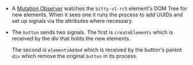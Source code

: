 - A [Mutation Observer](https://developer.mozilla.org/en-US/docs/Web/API/MutationObserver)
watches the <code>bitty-v1-rc5</code>
element's DOM Tree for new elements. When it sees one
it runs the process to add UUIDs and set up signals
via the attributes where necessary. 

- The <code>button</code> sends two signals. The first is
<code>createElements</code> which is received by
the div that holds the new elements. 

  The second is <code>elementsAdded</code> which
  is received by the button's parent <code>div</code>
  which remove the original <code>button</code>
  in its process.
